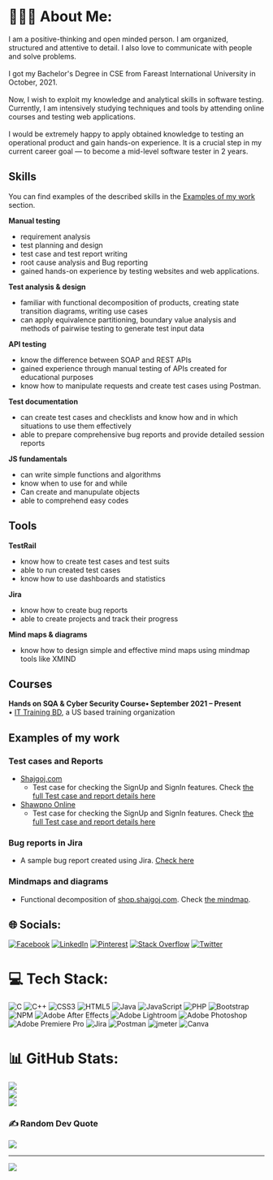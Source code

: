 # 👨🏻‍🎓 About Me:
I am a positive-thinking and open minded person. I am organized, structured and attentive to detail. I also love to communicate with people and solve problems. <br><br>I got my Bachelor's Degree in CSE from Fareast International University in October, 2021.<br><br>Now, I wish to exploit my knowledge and analytical skills in software testing. Currently, I am intensively studying techniques and tools by attending online courses and testing web applications.<br><br>I would be extremely happy to apply obtained knowledge to testing an operational product and gain hands-on experience. It is a crucial step in my current career goal — to become a mid-level software tester in 2 years.

## Skills

You can find examples of the described skills in the [Examples of my work](#examples-of-my-work) section.

__Manual testing__
  * requirement analysis
  * test planning and design
  * test case and test report writing
  * root cause analysis and Bug reporting
  * gained hands-on experience by testing websites and web applications. 

__Test analysis & design__
  * familiar with functional decomposition of products, creating state transition diagrams, writing use cases
  * can apply equivalence partitioning, boundary value analysis and methods of pairwise testing to generate test input data

__API testing__
  * know the difference between SOAP and REST APIs
  * gained experience through manual testing of APIs created for educational purposes
  * know how to manipulate requests and create test cases using Postman.

__Test documentation__
  * can create test cases and checklists and know how and in which situations to use them effectively
  * able to prepare comprehensive bug reports and provide detailed session reports

__JS fundamentals__
  * can write simple functions and algorithms
  * know when to use for and while
  * Can create and manupulate objects
  * able to comprehend easy codes

## Tools

__TestRail__
  * know how to create test cases and test suits
  * able to run created test cases
  * know how to use dashboards and statistics

__Jira__
  * know how to create bug reports
  * able to create projects and track their progress

__Mind maps & diagrams__
  * know how to design simple and effective mind maps using mindmap tools like XMIND

## Courses

__Hands on SQA & Cyber Security Course• September 2021 – Present__  
• [IT Training BD](https://www.facebook.com/profile.php?id=100063510372506), a US based training organization


## Examples of my work

### Test cases and Reports

- [Shajgoj,com](https://shop.shajgoj.com/my-account/)
  * Test case for checking the SignUp and SignIn features. Check [the full Test case and report details here](https://docs.google.com/spreadsheets/d/1RrNJvO-KKWuqboN6zgKYV0RojZph_RHQ/edit?usp=sharing&ouid=117281558642680446801&rtpof=true&sd=true)
- [Shawpno Online](https://www.shwapno.com/)
  * Test case for checking the SignUp and SignIn features. Check [the full Test case and report details here](https://docs.google.com/spreadsheets/d/1GR6uQZ-D_WbaWoPUUY553IVD3mwRdzKw/edit?usp=sharing&ouid=117281558642680446801&rtpof=true&sd=true)


### Bug reports in Jira

- A sample bug report created using Jira. [Check here](https://github.com/AI2743/Swapno/blob/a8139c4598c41a2ab6341516886f4949a05ef0f4/Bug%20Report%20sample_Jira.jpg)

### Mindmaps and diagrams
* Functional decomposition of [shop.shajgoj.com](https://shop.shajgoj.com/). Check [the mindmap](https://drive.google.com/file/d/1_NdfKoxnjMW3asMZhZuY07TMwkA_-W2T/view?usp=sharing).



## 🌐 Socials:
[![Facebook](https://img.shields.io/badge/Facebook-%231877F2.svg?logo=Facebook&logoColor=white)](https://facebook.com/Mohammad.Asif.2743/) [![LinkedIn](https://img.shields.io/badge/LinkedIn-%230077B5.svg?logo=linkedin&logoColor=white)](https://linkedin.com/in/mhd-asif-iqbal/) [![Pinterest](https://img.shields.io/badge/Pinterest-%23E60023.svg?logo=Pinterest&logoColor=white)](https://pinterest.com/AI_2743) [![Stack Overflow](https://img.shields.io/badge/-Stackoverflow-FE7A16?logo=stack-overflow&logoColor=white)](https://stackoverflow.com/users/20375131) [![Twitter](https://img.shields.io/badge/Twitter-%231DA1F2.svg?logo=Twitter&logoColor=white)](https://twitter.com/iRival2743) 

# 💻 Tech Stack:
![C](https://img.shields.io/badge/c-%2300599C.svg?style=flat&logo=c&logoColor=white) ![C++](https://img.shields.io/badge/c++-%2300599C.svg?style=flat&logo=c%2B%2B&logoColor=white) ![CSS3](https://img.shields.io/badge/css3-%231572B6.svg?style=flat&logo=css3&logoColor=white) ![HTML5](https://img.shields.io/badge/html5-%23E34F26.svg?style=flat&logo=html5&logoColor=white) ![Java](https://img.shields.io/badge/java-%23ED8B00.svg?style=flat&logo=java&logoColor=white) ![JavaScript](https://img.shields.io/badge/javascript-%23323330.svg?style=flat&logo=javascript&logoColor=%23F7DF1E) ![PHP](https://img.shields.io/badge/php-%23777BB4.svg?style=flat&logo=php&logoColor=white) ![Bootstrap](https://img.shields.io/badge/bootstrap-%23563D7C.svg?style=flat&logo=bootstrap&logoColor=white) ![NPM](https://img.shields.io/badge/NPM-%23000000.svg?style=flat&logo=npm&logoColor=white) ![Adobe After Effects](https://img.shields.io/badge/Adobe%20After%20Effects-9999FF.svg?style=flat&logo=Adobe%20After%20Effects&logoColor=white) ![Adobe Lightroom](https://img.shields.io/badge/Adobe%20Lightroom-31A8FF.svg?style=flat&logo=Adobe%20Lightroom&logoColor=white) ![Adobe Photoshop](https://img.shields.io/badge/adobephotoshop-%2331A8FF.svg?style=flat&logo=adobephotoshop&logoColor=white) ![Adobe Premiere Pro](https://img.shields.io/badge/Adobe%20Premiere%20Pro-9999FF.svg?style=flat&logo=Adobe%20Premiere%20Pro&logoColor=white) ![Jira](https://img.shields.io/badge/jira-%230A0FFF.svg?style=flat&logo=jira&logoColor=white) ![Postman](https://img.shields.io/badge/Postman-FF6C37?style=flat&logo=postman&logoColor=white) ![jmeter](https://img.shields.io/badge/jmeter-5.3-%23CB2136?logo=apache) ![Canva](https://img.shields.io/badge/Canva-%2300C4CC.svg?style=flat&logo=Canva&logoColor=white)
# 📊 GitHub Stats:
![](https://github-readme-stats.vercel.app/api?username=AI2743&theme=tokyonight&hide_border=false&include_all_commits=true&count_private=false)<br/>
![](https://github-readme-streak-stats.herokuapp.com/?user=AI2743&theme=tokyonight&hide_border=false)<br/>
![](https://github-readme-stats.vercel.app/api/top-langs/?username=AI2743&theme=tokyonight&hide_border=false&include_all_commits=true&count_private=false&layout=compact)

### ✍️ Random Dev Quote
![](https://quotes-github-readme.vercel.app/api?type=horizontal&theme=dark)

---
[![](https://visitcount.itsvg.in/api?id=AI2743&icon=0&color=3)](https://visitcount.itsvg.in)
